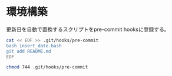 # 環境構築

更新日を自動で置換するスクリプトをpre-commit hooksに登録する。

```bash
cat << EOF >> .git/hooks/pre-commit
bash insert_date.bash
git add README.md
EOF

chmod 744 .git/hooks/pre-commit
```

